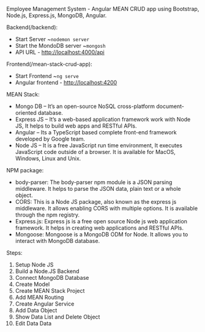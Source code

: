 Employee Management System - Angular MEAN CRUD app using Bootstrap, Node.js, Express.js, MongoDB, Angular.

Backend(/backend):
<ul>
  <li>Start Server ~<code>nodemon server</code></li>
  <li>Start the MondoDB server ~<code>mongosh</code></li>
  <li>API URL - <a href="http://localhost:4000/api">http://localhost:4000/api</a></li>
</ul>
Frontend(/mean-stack-crud-app):
<ul>
  <li>Start Frontend ~<code>ng serve</code></li>
  <li>Angular frontend - <a href="http://localhost:4200">http://localhost:4200</a></li>
</ul>

MEAN Stack:
<ul>
  <li>Mongo DB – It’s an open-source NoSQL cross-platform document-oriented database.</li>
  <li>Express JS – It’s a web-based application framework work with Node JS, It helps to build web apps and RESTful APIs.</li>
  <li>Angular – Its a TypeScript based complete front-end framework developed by Google team.</li>
  <li>Node JS – It is a free JavaScript run time environment, It executes JavaScript code outside of a browser. It is available for MacOS, Windows, Linux and Unix.</li>
</ul>

NPM package:
<ul>
  <li>body-parser: The body-parser npm module is a JSON parsing middleware. It helps to parse the JSON data, plain text or a whole object.</li>
  <li>CORS: This is a Node JS package, also known as the express js middleware. It allows enabling CORS with multiple options. It is available through the npm registry.</li>
  <li>Express.js: Express js is a free open source Node js web application framework. It helps in creating web applications and RESTful APIs.</li>
  <li>Mongoose: Mongoose is a MongoDB ODM for Node. It allows you to interact with MongoDB database.</li>
</ul>

Steps:
<ol>
  <li>Setup Node JS</li>
  <li>Build a Node.JS Backend</li>
  <li>Connect MongoDB Database</li>
  <li>Create Model</li>
  <li>Create MEAN Stack Project</li>
  <li>Add MEAN Routing</li>
  <li>Create Angular Service</li>
  <li>Add Data Object</li>
  <li>Show Data List and Delete Object</li>
  <li>Edit Data Data</li>
</ol>












